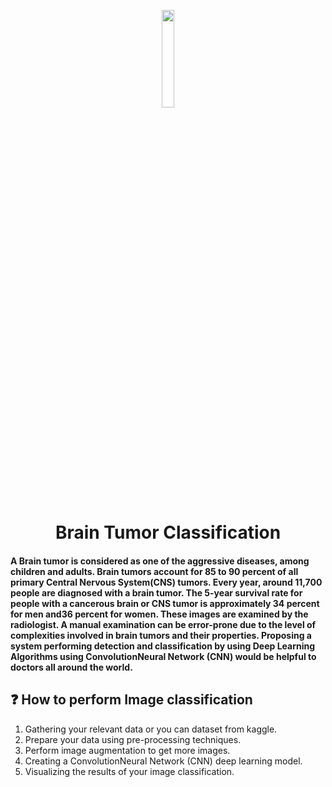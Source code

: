 <p align="center">
             <img src="https://user-images.githubusercontent.com/78267609/202843739-e7227e1d-835d-4a2c-8be5-30a030ca560c.png" width=20% />
             
<h1 align="center"> Brain Tumor Classification </h>
<h4> A Brain tumor is considered as one of the aggressive diseases, among children and adults. Brain tumors account for 85 to 90 percent of all primary Central Nervous System(CNS) tumors. Every year, around 11,700 people are diagnosed with a brain tumor. The 5-year survival rate for people with a cancerous brain or CNS tumor is approximately 34 percent for men and36 percent for women. These images are examined by the radiologist. A manual examination can be error-prone due to the level of complexities involved in brain tumors and their properties. Proposing a system performing detection and classification by using Deep Learning Algorithms using ConvolutionNeural Network (CNN) would be helpful to doctors all around the world. 
</p>

## :question: How to perform Image classification
1. Gathering your relevant data or you can dataset from kaggle.
2. Prepare your data using pre-processing techniques.
3. Perform image augmentation to get more images.
4. Creating a ConvolutionNeural Network (CNN) deep learning model.
5. Visualizing the results of your image classification.
